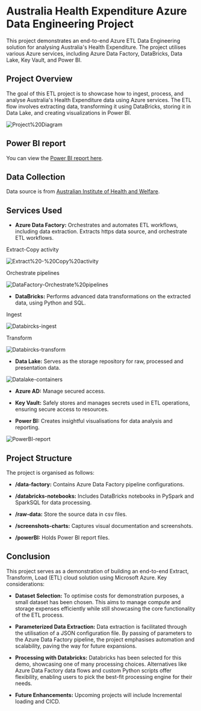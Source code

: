 # Australia Health Expenditure Azure Data Engineering Project

This project demonstrates an end-to-end Azure ETL Data Engineering solution for analysing Australia's Health Expenditure. The project utilises various Azure services, including Azure Data Factory, DataBricks, Data Lake, Key Vault, and Power BI.

## Project Overview

The goal of this ETL project is to showcase how to ingest, process, and analyse Australia's Health Expenditure data using Azure services. The ETL flow involves extracting data, transforming it using DataBricks, storing it in Data Lake, and creating visualizations in Power BI.

![Project%20Diagram](Screenshots-charts/Project%20Diagram.png)

## Power BI report

You can view the [Power BI report here](https://app.powerbi.com/view?r=eyJrIjoiMWQwYTQxMmEtMjk2Ni00ZGZmLWJlOTgtOTJkOGUwZDI4ZjMyIiwidCI6IjhiMTc3ZWEzLWQzN2MtNDMyNS05NjQyLTQ1MDNlZmMxYzY1NCJ9).

## Data Collection

Data source is from [Australian Institute of Health and Welfare](https://www.aihw.gov.au/reports/health-welfare-expenditure/health-expenditure-australia-2021-22/data).

## Services Used

- **Azure Data Factory:** Orchestrates and automates ETL workflows, including data extraction. Extracts https data source, and orchestrate ETL workflows.

Extract-Copy activity

![Extract%20-%20Copy%20activity](Screenshots-charts/Extract%20-%20Copy%20activity.png)

Orchestrate pipelines

![DataFactory-Orchestrate%20pipelines](Screenshots-charts/DataFactory-Orchestrate%20pipelines.png)

- **DataBricks:** Performs advanced data transformations on the extracted data, using Python and SQL.

Ingest

![Databircks-ingest](Screenshots-charts/Databircks-ingest.gif)

Transform

![Databircks-transform](Screenshots-charts/Databircks-transform.gif)

- **Data Lake:** Serves as the storage repository for raw, processed and presentation data.

![Datalake-containers](Screenshots-charts/Datalake-containers.png)

- **Azure AD:** Manage secured access.

- **Key Vault:** Safely stores and manages secrets used in ETL operations, ensuring secure access to resources.

- **Power BI:** Creates insightful visualisations for data analysis and reporting.

![PowerBI-report](Screenshots-charts/PowerBI-report.gif)

## Project Structure

The project is organised as follows:

- **/data-factory:** Contains Azure Data Factory pipeline configurations.

- **/databricks-notebooks:** Includes DataBricks notebooks in PySpark and SparkSQL for data processing.

- **/raw-data:** Store the source data in csv files.

- **/screenshots-charts:** Captures visual documentation and screenshots.

- **/powerBI:** Holds Power BI report files.

## Conclusion
This project serves as a demonstration of building an end-to-end Extract, Transform, Load (ETL) cloud solution using Microsoft Azure. Key considerations:

- **Dataset Selection:** To optimise costs for demonstration purposes, a small dataset has been chosen. This aims to manage compute and storage expenses efficiently while still showcasing the core functionality of the ETL process.

- **Parameterized Data Extraction:** Data extraction is facilitated through the utilisation of a JSON configuration file. By passing of parameters to the Azure Data Factory pipeline, the project emphasises automation and scalability, paving the way for future expansions.

- **Processing with Databricks:** Databricks has been selected for this demo, showcasing one of many processing choices. Alternatives like Azure Data Factory data flows and custom Python scripts offer flexibility, enabling users to pick the best-fit processing engine for their needs.

- **Future Enhancements:** Upcoming projects will include Incremental loading and CICD.
